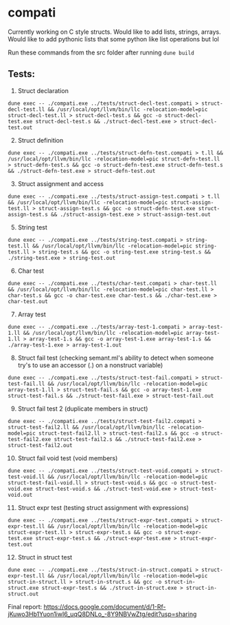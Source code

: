 # compati

Currently working on C style structs. Would like to add lists, strings, arrays. Would like to add pythonic lists that some python like list operations but lol 

Run these commands from the src folder after running ```dune build```

## Tests: 
1. Struct declaration
```
dune exec -- ./compati.exe ../tests/struct-decl-test.compati > struct-decl-test.ll && /usr/local/opt/llvm/bin/llc -relocation-model=pic struct-decl-test.ll > struct-decl-test.s && gcc -o struct-decl-test.exe struct-decl-test.s && ./struct-decl-test.exe > struct-decl-test.out
```

2. Struct definition
```
dune exec -- ./compati.exe ../tests/struct-defn-test.compati > t.ll && /usr/local/opt/llvm/bin/llc -relocation-model=pic struct-defn-test.ll > struct-defn-test.s && gcc -o struct-defn-test.exe struct-defn-test.s && ./struct-defn-test.exe > struct-defn-test.out
```

3. Struct assignment and access
```
dune exec -- ./compati.exe ../tests/struct-assign-test.compati > t.ll && /usr/local/opt/llvm/bin/llc -relocation-model=pic struct-assign-test.ll > struct-assign-test.s && gcc -o struct-defn-test.exe struct-assign-test.s && ./struct-assign-test.exe > struct-assign-test.out
```
5. String test
```
dune exec -- ./compati.exe ../tests/string-test.compati > string-test.ll && /usr/local/opt/llvm/bin/llc -relocation-model=pic string-test.ll > string-test.s && gcc -o string-test.exe string-test.s && ./string-test.exe > string-test.out
```

6. Char test 
```
dune exec -- ./compati.exe ../tests/char-test.compati > char-test.ll && /usr/local/opt/llvm/bin/llc -relocation-model=pic char-test.ll > char-test.s && gcc -o char-test.exe char-test.s && ./char-test.exe > char-test.out
 ```

7. Array test
 ```
dune exec -- ./compati.exe ../tests/array-test-1.compati > array-test-1.ll && /usr/local/opt/llvm/bin/llc -relocation-model=pic array-test-1.ll > array-test-1.s && gcc -o array-test-1.exe array-test-1.s && ./array-test-1.exe > array-test-1.out
 ```
8. Struct fail test (checking semant.ml's ability to detect when someone try's to use an accessor (.) on a nonstruct variable)
```
dune exec -- ./compati.exe ../tests/struct-test-fail.compati > struct-test-fail.ll && /usr/local/opt/llvm/bin/llc -relocation-model=pic array-test-1.ll > struct-test-fail.s && gcc -o array-test-1.exe struct-test-fail.s && ./struct-test-fail.exe > struct-test-fail.out
```
9. Struct fail test 2  (duplicate members in struct)
```
dune exec -- ./compati.exe ../tests/struct-test-fail2.compati > struct-test-fail2.ll && /usr/local/opt/llvm/bin/llc -relocation-model=pic struct-test-fail2.ll > struct-test-fail2.s && gcc -o struct-test-fail2.exe struct-test-fail2.s && ./struct-test-fail2.exe > struct-test-fail2.out
```

10. Struct fail void test (void members)
```
dune exec -- ./compati.exe ../tests/struct-test-void.compati > struct-test-void.ll && /usr/local/opt/llvm/bin/llc -relocation-model=pic struct-test-fail-void.ll > struct-test-void.s && gcc -o struct-test-void.exe struct-test-void.s && ./struct-test-void.exe > struct-test-void.out
```

11. Struct expr test (testing struct assignment with expressions)
```
dune exec -- ./compati.exe ../tests/struct-expr-test.compati > struct-expr-test.ll && /usr/local/opt/llvm/bin/llc -relocation-model=pic struct-expr-test.ll > struct-expr-test.s && gcc -o struct-expr-test.exe struct-expr-test.s && ./struct-expr-test.exe > struct-expr-test.out
```

12. Struct in struct test 
```
dune exec -- ./compati.exe ../tests/struct-in-struct.compati > struct-expr-test.ll && /usr/local/opt/llvm/bin/llc -relocation-model=pic struct-in-struct.ll > struct-in-struct.s && gcc -o struct-in-struct.exe struct-expr-test.s && ./struct-in-struct.exe > struct-in-struct.out
```

 Final report: https://docs.google.com/document/d/1-Rf-jKuwo3Hb1Yuon1iwI6_uqQ8DNLo_-8Y9NBVwZtg/edit?usp=sharing
